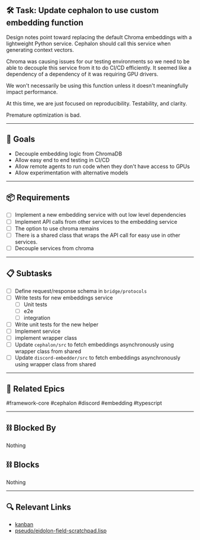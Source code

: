 ## 🛠️ Task: Update cephalon to use custom embedding function

Design notes point toward replacing the default Chroma embeddings with a lightweight Python service. Cephalon should call this service when generating context vectors.

Chroma was causing issues for our testing environments so we need to be able to decouple this service from it to do CI/CD efficiently. It seemed like a dependency of a dependency of it was requiring GPU drivers.

We won't necessarily be using this function unless it doesn't meaningfully impact performance.

At this time, we are just focused on reproducibility. Testability, and clarity.

Premature optimization is bad.


---

## 🎯 Goals
- Decouple embedding logic from ChromaDB
- Allow easy end to end testing in CI/CD
- Allow remote agents to run code when they don't have access to GPUs
- Allow experimentation with alternative models

---

## 📦 Requirements
- [ ] Implement a new embedding service with out low level dependencies
- [ ] Implement API calls from other services to the embedding service
- [ ] The option to use chroma remains
- [ ] There is a shared class that wraps the API call for easy use in other services.
- [ ] Decouple services from chroma

---

## 📋 Subtasks
- [ ] Define request/response schema in `bridge/protocols`
- [ ] Write tests for new embeddings service
	- [ ] Unit tests
	- [ ] e2e
	- [ ] integration
- [ ] Write unit tests for the new helper
- [ ] Implement service
- [ ] implement wrapper class
- [ ] Update `cephalon/src` to fetch embeddings asynchronously using wrapper class from shared
- [ ] Update `discord-embedder/src` to fetch embeddings asynchronously using wrapper class from shared

---

## 🔗 Related Epics
#framework-core #cephalon #discord #embedding #typescript 

---

## ⛓️ Blocked By
Nothing

## ⛓️ Blocks
Nothing

---

## 🔍 Relevant Links
- [kanban](../boards/kanban.md)
- [pseudo/eidolon-field-scratchpad.lisp](../../pseudo/eidolon-field-scratchpad.lisp)

